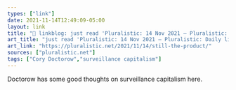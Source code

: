 ```yaml
---
types: ["link"]
date: 2021-11-14T12:49:09-05:00
layout: link
title: "🔗 linkblog: just read 'Pluralistic: 14 Nov 2021 – Pluralistic: Daily links from Cory Doctorow'"
art_title: "just read 'Pluralistic: 14 Nov 2021 – Pluralistic: Daily links from Cory Doctorow"
art_link: "https://pluralistic.net/2021/11/14/still-the-product/"
sources: ["pluralistic.net"]
tags: ["Cory Doctorow","surveillance capitalism"]
---
```

Doctorow has some good thoughts on surveillance capitalism here.
